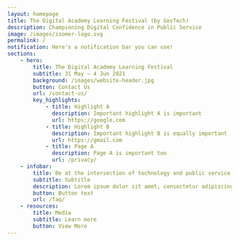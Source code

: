 ```yaml
---
layout: homepage
title: The Digital Academy Learning Festival (by GovTech)
description: Championing Digital Confidence in Public Service
image: /images/isomer-logo.svg
permalink: /
notification: Here's a notification bar you can use!
sections:
    - hero:
        title: The Digital Academy Learning Festival
        subtitle: 31 May – 4 Jun 2021
        background: /images/website-header.jpg
        button: Contact Us
        url: /contact-us/
        key_highlights:
            - title: Highlight A
              description: Important highlight A is important
              url: https://google.com
            - title: Highlight B
              description: Important highlight B is equally important
              url: https://gmail.com
            - title: Page A
              description: Page A is important too
              url: /privacy/
    - infobar:
        title: Be at the intersection of technology and public service
        subtitle: Subtitle
        description: Lorem ipsum dolor sit amet, consectetur adipiscing elit. Donec vehicula vel augue accumsan mattis. Nunc nec ultricies arcu, sed commodo elit. Quisque sapien libero, egestas id est ut, tincidunt iaculis mi. Sed sit amet tristique dolor, et fringilla dui. Nunc aliquet leo ex, at vehicula turpis fermentum vitae. Phasellus et efficitur eros. Vivamus convallis ex nunc, ac mattis erat auctor et. Mauris gravida non justo eu imperdiet. Aliquam condimentum et magna et varius. Ut porttitor magna nec nibh ornare bibendum. Vivamus eget urna volutpat, dignissim quam varius, fringilla nulla.
        button: Button text
        url: /faq/
    - resources:
        title: Media
        subtitle: Learn more
        button: View More
---
```


